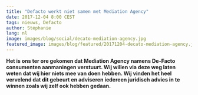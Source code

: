 ```yaml
---
title: "Defacto werkt niet samen met Mediation Agency"
date: 2017-12-04 8:00 CEST
tags: nieuws, Defacto
author: Stéphanie
lang: nl
image: images/blog/social/decato-mediation-agency.jpg
featured_image: images/blog/featured/20171204-decato-mediation-agency.jpg
---
```


__Het is ons ter ore gekomen dat Mediation Agency namens De-Facto consumenten aanmaningen verstuurt. Wij willen via deze weg laten weten dat wij hier niets mee van doen hebben. Wij vinden het heel vervelend dat dit gebeurt en adviseren iedereen juridisch advies in te winnen zoals wij zelf ook hebben gedaan.__
